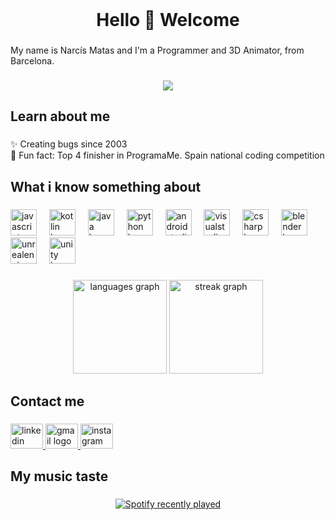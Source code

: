 <br clear="both">

<h1 align="center">Hello 👋 Welcome</h1>

###

<p align="left">My name is Narcís Matas and I'm a Programmer and 3D Animator, from Barcelona.</p>

###

<div align="center">
  <img src="https://profile-counter.glitch.me/narcismatas/count.svg?"  />
</div>

###

<h2 align="left">Learn about me</h2>

###

<p align="left">✨ Creating bugs since 2003<br>🎲 Fun fact: Top 4 finisher in ProgramaMe. Spain national coding competition</p>

###

<h2 align="left">What i know something about</h2>

###

<div align="left">
  <img src="https://cdn.jsdelivr.net/gh/devicons/devicon/icons/javascript/javascript-original.svg" height="42" alt="javascript logo"  />
  <img width="12" />
  <img src="https://cdn.jsdelivr.net/gh/devicons/devicon/icons/kotlin/kotlin-original.svg" height="42" alt="kotlin logo"  />
  <img width="12" />
  <img src="https://cdn.jsdelivr.net/gh/devicons/devicon/icons/java/java-original.svg" height="42" alt="java logo"  />
  <img width="12" />
  <img src="https://cdn.jsdelivr.net/gh/devicons/devicon/icons/python/python-original.svg" height="42" alt="python logo"  />
  <img width="12" />
  <img src="https://cdn.jsdelivr.net/gh/devicons/devicon/icons/androidstudio/androidstudio-original.svg" height="42" alt="androidstudio logo"  />
  <img width="12" />
  <img src="https://cdn.jsdelivr.net/gh/devicons/devicon/icons/visualstudio/visualstudio-plain.svg" height="42" alt="visualstudio logo"  />
  <img width="12" />
  <img src="https://cdn.jsdelivr.net/gh/devicons/devicon/icons/csharp/csharp-original.svg" height="42" alt="csharp logo"  />
  <img width="12" />
  <img src="https://cdn.jsdelivr.net/gh/devicons/devicon/icons/blender/blender-original.svg" height="42" alt="blender logo"  />
  <img width="12" />
  <img src="https://cdn.jsdelivr.net/gh/devicons/devicon/icons/unrealengine/unrealengine-original.svg" height="42" alt="unrealengine logo"  />
  <img width="12" />
  <img src="https://cdn.jsdelivr.net/gh/devicons/devicon/icons/unity/unity-original.svg" height="42" alt="unity logo"  />
</div>

###

<div align="center">
  <img src="https://github-readme-stats.vercel.app/api/top-langs?username=narcismatas&locale=en&hide_title=false&layout=compact&card_width=320&langs_count=5&theme=dark&hide_border=false&order=2&custom_title=My%20used%20languages" height="150" alt="languages graph"  />
  <img src="https://streak-stats.demolab.com?user=narcismatas&locale=en&mode=weekly&theme=dark&hide_border=false&border_radius=5&date_format=j/n%5B/Y%5D&order=3" height="150" alt="streak graph"  />
</div>

###

<h2 align="left">Contact me</h2>

###

<div align="left">
  <a href="https://www.linkedin.com/in/narcismatas/" target="_blank">
    <img src="https://raw.githubusercontent.com/maurodesouza/profile-readme-generator/master/src/assets/icons/social/linkedin/default.svg" width="52" height="40" alt="linkedin logo"  />
  </a>
  <a href="mailto:matasmasnarcis@gmail.com" target="_blank">
    <img src="https://raw.githubusercontent.com/maurodesouza/profile-readme-generator/master/src/assets/icons/social/gmail/default.svg" width="52" height="40" alt="gmail logo"  />
  </a>
  <a href="https://www.instagram.com/narcis_matas_mas/" target="_blank">
    <img src="https://raw.githubusercontent.com/maurodesouza/profile-readme-generator/master/src/assets/icons/social/instagram/default.svg" width="52" height="40" alt="instagram logo"  />
  </a>
</div>

###

<h2 align="left">My music taste</h2>

###

<div align="center">
  <a href="https://open.spotify.com/user/narcismatas">
    <img src="https://spotify-recently-played-readme.vercel.app/api?user=narcismatas&count=5&unique=false" alt="Spotify recently played"  />
  </a>
</div>

###
